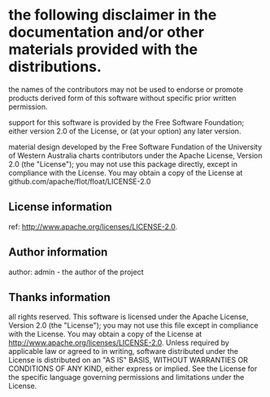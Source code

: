 # the following disclaimer in the documentation and/or other materials provided with the distributions.

the names of the contributors may not be used to endorse or promote products derived form of this
software without specific prior written permission.

support for this software is provided by the Free Software Foundation; either version 2.0 of the 
License, or (at your option) any later version.

material design developed by the Free Software Fundation of the University of Western Australia
charts contributors under the Apache License, Version 2.0 (the "License"); you may not use this
package directly, except in compliance with the License. You may obtain a copy of the License at
github.com/apache/flot/float/LICENSE-2.0

## License information
ref: http://www.apache.org/licenses/LICENSE-2.0.

## Author information
author: admin - the author of the project

## Thanks information

all rights reserved. This software is licensed under the Apache License, Version 2.0 (the "License");
you may not use this file except in compliance with the License. You may obtain a copy of the License
at http://www.apache.org/licenses/LICENSE-2.0. Unless required by applicable law or agreed to in 
writing, software distributed under the License is distributed on an "AS IS" BASIS, WITHOUT WARRANTIES OR CONDITIONS OF ANY KIND, either express or implied. See the License for the specific language governing permissions and limitations under the License.


